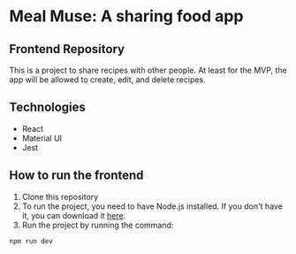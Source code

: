 # Meal Muse: A sharing food app
## Frontend Repository
This is a project to share recipes with other people. At least for the MVP, the app will be allowed to create, edit, and delete recipes. 

## Technologies
- React
- Material UI
- Jest

## How to run the frontend
1. Clone this repository
2. To run the project, you need to have Node.js installed. If you don't have it, you can download it [here](https://nodejs.org/en/).
2. Run the project by running the command: 
```bash
npm run dev
```